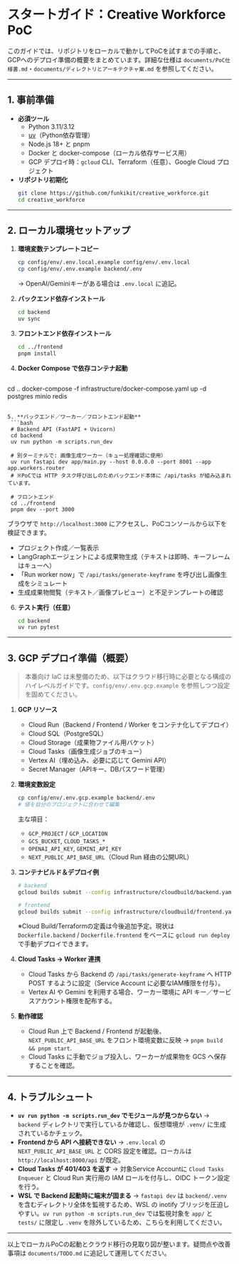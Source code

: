 # スタートガイド：Creative Workforce PoC

このガイドでは、リポジトリをローカルで動かしてPoCを試すまでの手順と、GCPへのデプロイ準備の概要をまとめています。詳細な仕様は `documents/PoC仕様書.md`・`documents/ディレクトリとアーキテクチャ案.md` を参照してください。

---

## 1. 事前準備
- **必須ツール**
  - Python 3.11/3.12
  - [uv](https://github.com/astral-sh/uv)（Python依存管理）
  - Node.js 18+ と pnpm
  - Docker と docker-compose（ローカル依存サービス用）
  - GCP デプロイ時：`gcloud` CLI、Terraform（任意）、Google Cloud プロジェクト
- **リポジトリ初期化**
  ```bash
  git clone https://github.com/funkikit/creative_workforce.git
  cd creative_workforce
  ```

---

## 2. ローカル環境セットアップ
1. **環境変数テンプレートコピー**
   ```bash
   cp config/env/.env.local.example config/env/.env.local
   cp config/env/.env.example backend/.env
   ```
   → OpenAI/Geminiキーがある場合は `.env.local` に追記。

2. **バックエンド依存インストール**
   ```bash
   cd backend
   uv sync
   ```

3. **フロントエンド依存インストール**
   ```bash
   cd ../frontend
   pnpm install
   ```

4. **Docker Compose で依存コンテナ起動**
   ```bash
  cd ..
  docker-compose -f infrastructure/docker-compose.yaml up -d postgres minio redis
  ```

5. **バックエンド／ワーカー／フロントエンド起動**
   ```bash
   # Backend API (FastAPI + Uvicorn)
   cd backend
   uv run python -m scripts.run_dev

   # 別ターミナルで: 画像生成ワーカー（キュー処理確認に使用）
   uv run fastapi dev app/main.py --host 0.0.0.0 --port 8001 --app app.workers.router
   # ※PoCでは HTTP タスク呼び出しのためバックエンド本体に /api/tasks が組み込まれています。

   # フロントエンド
   cd ../frontend
   pnpm dev --port 3000
   ```
   ブラウザで `http://localhost:3000` にアクセスし、PoCコンソールから以下を検証できます。
   - プロジェクト作成／一覧表示
   - LangGraphエージェントによる成果物生成（テキストは即時、キーフレームはキューへ）
   - 「Run worker now」で `/api/tasks/generate-keyframe` を呼び出し画像生成をシミュレート
   - 生成成果物閲覧（テキスト／画像プレビュー）と不足テンプレートの確認

6. **テスト実行（任意）**
   ```bash
   cd backend
   uv run pytest
   ```

---

## 3. GCP デプロイ準備（概要）

> 本番向け IaC は未整備のため、以下はクラウド移行時に必要となる構成のハイレベルガイドです。`config/env/.env.gcp.example` を参照しつつ設定を固めてください。

1. **GCP リソース**
   - Cloud Run（Backend / Frontend / Worker をコンテナ化してデプロイ）
   - Cloud SQL（PostgreSQL）
   - Cloud Storage（成果物ファイル用バケット）
   - Cloud Tasks（画像生成ジョブのキュー）
   - Vertex AI（埋め込み、必要に応じて Gemini API）
   - Secret Manager（APIキー、DBパスワード管理）

2. **環境変数設定**
   ```bash
   cp config/env/.env.gcp.example backend/.env
   # 値を自分のプロジェクトに合わせて編集
   ```
   主な項目：
   - `GCP_PROJECT` / `GCP_LOCATION`
   - `GCS_BUCKET`, `CLOUD_TASKS_*`
   - `OPENAI_API_KEY`, `GEMINI_API_KEY`
   - `NEXT_PUBLIC_API_BASE_URL`（Cloud Run 経由の公開URL）

3. **コンテナビルド＆デプロイ例**
   ```bash
   # backend
   gcloud builds submit --config infrastructure/cloudbuild/backend.yaml .

   # frontend
   gcloud builds submit --config infrastructure/cloudbuild/frontend.yaml .
   ```
   ※Cloud Build/Terraformの定義は今後追加予定。現状は `Dockerfile.backend` / `Dockerfile.frontend` をベースに `gcloud run deploy` で手動デプロイできます。

4. **Cloud Tasks → Worker 連携**
   - Cloud Tasks から Backend の `/api/tasks/generate-keyframe` へ HTTP POST するように設定（Service Account に必要なIAM権限を付与）。
   - Vertex AI や Gemini を利用する場合、ワーカー環境に API キー／サービスアカウント権限を配布する。

5. **動作確認**
   - Cloud Run 上で Backend / Frontend が起動後、`NEXT_PUBLIC_API_BASE_URL` をフロント環境変数に反映 → `pnpm build && pnpm start`.
   - Cloud Tasks に手動でジョブ投入し、ワーカーが成果物を GCS へ保存することを確認。

---

## 4. トラブルシュート
- **`uv run python -m scripts.run_dev` でモジュールが見つからない**
  → `backend` ディレクトリで実行しているか確認し、仮想環境が `.venv/` に生成されているかチェック。
- **Frontend から API へ接続できない**
  → `.env.local` の `NEXT_PUBLIC_API_BASE_URL` と CORS 設定を確認。ローカルは `http://localhost:8000/api` が既定。
- **Cloud Tasks が 401/403 を返す**
  → 対象Service Accountに `Cloud Tasks Enqueuer` と Cloud Run 実行用の IAM ロールを付与し、OIDC トークン設定を行う。
- **WSL で Backend 起動時に端末が固まる**
  → `fastapi dev` は `backend/.venv` を含むディレクトリ全体を監視するため、WSL の inotify ブリッジを圧迫しやすい。`uv run python -m scripts.run_dev` では監視対象を `app/` と `tests/` に限定し `.venv` を除外しているため、こちらを利用してください。

---

以上でローカルPoCの起動とクラウド移行の見取り図が整います。疑問点や改善事項は `documents/TODO.md` に追記して運用してください。
